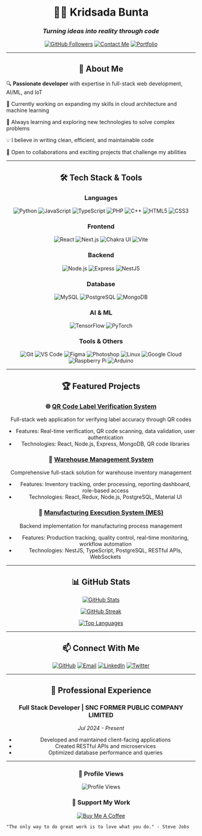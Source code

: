 <div align="center">
  
# 👨‍💻 Kridsada Bunta

### _Turning ideas into reality through code_

[![GitHub Followers](https://img.shields.io/github/followers/kridsadaa?logo=github&style=for-the-badge&color=0891b2&labelColor=1c1917)](https://github.com/kridsadaa)
[![Contact Me](https://img.shields.io/badge/-Contact%20Me-EA4335?style=for-the-badge&logo=gmail&logoColor=white)](mailto:kridsadabunta@gmail.com)
[![Portfolio](https://img.shields.io/badge/-Portfolio-6366F1?style=for-the-badge&logo=react&logoColor=white)](https://github.com/kridsadaa)

</div>

---

<div align="center">

## 🚀 About Me

</div>

🔍 **Passionate developer** with expertise in full-stack web development, AI/ML, and IoT

💼 Currently working on expanding my skills in cloud architecture and machine learning

🌱 Always learning and exploring new technologies to solve complex problems

💡 I believe in writing clean, efficient, and maintainable code

🤝 Open to collaborations and exciting projects that challenge my abilities

---

<div align="center">

## 🛠️ Tech Stack & Tools

### Languages
![Python](https://img.shields.io/badge/-Python-3776AB?style=flat-square&logo=python&logoColor=white)
![JavaScript](https://img.shields.io/badge/-JavaScript-F7DF1E?style=flat-square&logo=javascript&logoColor=black)
![TypeScript](https://img.shields.io/badge/-TypeScript-3178C6?style=flat-square&logo=typescript&logoColor=white)
![PHP](https://img.shields.io/badge/-PHP-777BB4?style=flat-square&logo=php&logoColor=white)
![C++](https://img.shields.io/badge/-C++-00599C?style=flat-square&logo=cplusplus&logoColor=white)
![HTML5](https://img.shields.io/badge/-HTML5-E34F26?style=flat-square&logo=html5&logoColor=white)
![CSS3](https://img.shields.io/badge/-CSS3-1572B6?style=flat-square&logo=css3&logoColor=white)

### Frontend
![React](https://img.shields.io/badge/-React-61DAFB?style=flat-square&logo=react&logoColor=black)
![Next.js](https://img.shields.io/badge/-Next.js-000000?style=flat-square&logo=nextdotjs&logoColor=white)
![Chakra UI](https://img.shields.io/badge/-Chakra_UI-319795?style=flat-square&logo=chakraui&logoColor=white)
![Vite](https://img.shields.io/badge/-Vite-646CFF?style=flat-square&logo=vite&logoColor=white)

### Backend
![Node.js](https://img.shields.io/badge/-Node.js-339933?style=flat-square&logo=nodedotjs&logoColor=white)
![Express](https://img.shields.io/badge/-Express-000000?style=flat-square&logo=express&logoColor=white)
![NestJS](https://img.shields.io/badge/-NestJS-E0234E?style=flat-square&logo=nestjs&logoColor=white)

### Database
![MySQL](https://img.shields.io/badge/-MySQL-4479A1?style=flat-square&logo=mysql&logoColor=white)
![PostgreSQL](https://img.shields.io/badge/-PostgreSQL-4169E1?style=flat-square&logo=postgresql&logoColor=white)
![MongoDB](https://img.shields.io/badge/-MongoDB-47A248?style=flat-square&logo=mongodb&logoColor=white)

### AI & ML
![TensorFlow](https://img.shields.io/badge/-TensorFlow-FF6F00?style=flat-square&logo=tensorflow&logoColor=white)
![PyTorch](https://img.shields.io/badge/-PyTorch-EE4C2C?style=flat-square&logo=pytorch&logoColor=white)

### Tools & Others
![Git](https://img.shields.io/badge/-Git-F05032?style=flat-square&logo=git&logoColor=white)
![VS Code](https://img.shields.io/badge/-VS_Code-007ACC?style=flat-square&logo=visualstudiocode&logoColor=white)
![Figma](https://img.shields.io/badge/-Figma-F24E1E?style=flat-square&logo=figma&logoColor=white)
![Photoshop](https://img.shields.io/badge/-Photoshop-31A8FF?style=flat-square&logo=adobephotoshop&logoColor=white)
![Linux](https://img.shields.io/badge/-Linux-FCC624?style=flat-square&logo=linux&logoColor=black)
![Google Cloud](https://img.shields.io/badge/-Google_Cloud-4285F4?style=flat-square&logo=googlecloud&logoColor=white)
![Raspberry Pi](https://img.shields.io/badge/-Raspberry_Pi-A22846?style=flat-square&logo=raspberrypi&logoColor=white)
![Arduino](https://img.shields.io/badge/-Arduino-00979D?style=flat-square&logo=arduino&logoColor=white)

</div>

---

<div align="center">

## 🏆 Featured Projects

### 🌐 [QR Code Label Verification System](https://github.com/kridsadaa)
Full-stack web application for verifying label accuracy through QR codes
- Features: Real-time verification, QR code scanning, data validation, user authentication
- Technologies: React, Node.js, Express, MongoDB, QR code libraries

### 🤖 [Warehouse Management System](https://github.com/kridsadaa)
Comprehensive full-stack solution for warehouse inventory management
- Features: Inventory tracking, order processing, reporting dashboard, role-based access
- Technologies: React, Redux, Node.js, PostgreSQL, Material UI

### 🔧 [Manufacturing Execution System (MES)](https://github.com/kridsadaa)
Backend implementation for manufacturing process management
- Features: Production tracking, quality control, real-time monitoring, workflow automation
- Technologies: NestJS, TypeScript, PostgreSQL, RESTful APIs, WebSockets

</div>

---

<div align="center">

## 📊 GitHub Stats

[![GitHub Stats](https://github-readme-stats.vercel.app/api?username=kridsadaa&show_icons=true&hide=&count_private=true&title_color=0891b2&text_color=ffffff&icon_color=0891b2&bg_color=1c1917&hide_border=true&show_icons=true)](http://www.github.com/kridsadaa)

[![GitHub Streak](https://github-readme-streak-stats.herokuapp.com/?user=kridsadaa&stroke=ffffff&background=1c1917&ring=0891b2&fire=0891b2&currStreakNum=ffffff&currStreakLabel=0891b2&sideNums=ffffff&sideLabels=ffffff&dates=ffffff&hide_border=true)](http://www.github.com/kridsadaa)

[![Top Languages](https://github-readme-stats.vercel.app/api/top-langs/?username=kridsadaa&langs_count=10&title_color=0891b2&text_color=ffffff&icon_color=0891b2&bg_color=1c1917&hide_border=true&locale=en&custom_title=Top%20Languages)](https://github.com/kridsadaa)

</div>

---

<div align="center">

## 📫 Connect With Me

[![GitHub](https://img.shields.io/badge/GitHub-100000?style=for-the-badge&logo=github&logoColor=white)](https://github.com/kridsadaa)
[![Email](https://img.shields.io/badge/Email-EA4335?style=for-the-badge&logo=gmail&logoColor=white)](mailto:kridsadabunta@gmail.com)
[![LinkedIn](https://img.shields.io/badge/LinkedIn-0077B5?style=for-the-badge&logo=linkedin&logoColor=white)](https://github.com/kridsadaa)
[![Twitter](https://img.shields.io/badge/Twitter-1DA1F2?style=for-the-badge&logo=twitter&logoColor=white)](https://github.com/kridsadaa)

</div>

---

<div align="center">

## 💼 Professional Experience

### Full Stack Developer | SNC FORMER PUBLIC COMPANY LIMITED
*Jul 2024 - Present*
- Developed and maintained client-facing applications
- Created RESTful APIs and microservices
- Optimized database performance and queries

</div>

---

<div align="center">

### 👀 Profile Views

![Profile Views](https://komarev.com/ghpvc/?username=kridsadaa&color=0891b2&style=flat-square)

### 💖 Support My Work

[![Buy Me A Coffee](https://img.shields.io/badge/Buy_Me_A_Coffee-FFDD00?style=for-the-badge&logo=buy-me-a-coffee&logoColor=black)](https://github.com/kridsadaa)

</div>

```
"The only way to do great work is to love what you do." - Steve Jobs
```

